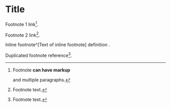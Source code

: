 # Title

Footnote 1 link[^first].

Footnote 2 link[^second].
  
Inline footnote^[Text of inline footnote] definition .

Duplicated footnote reference[^second].
 
[^first]: Footnote **can have markup**

    and multiple paragraphs.

[^second]: Footnote text.   
